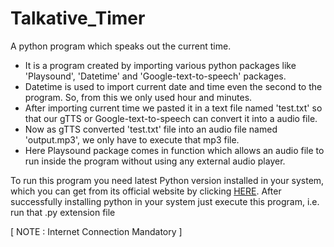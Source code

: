 # Talkative_Timer

A python program which speaks out the current time.

- It is a program created by importing various python packages like 'Playsound', 'Datetime' and 'Google-text-to-speech' packages. 
- Datetime is used to import current date and time even the second to the program. So, from this we only used hour and minutes. 
- After importing current time we pasted it in a text file named 'test.txt' so that our gTTS or Google-text-to-speech can convert it into a audio file. 
- Now as gTTS converted 'test.txt' file into an audio file named 'output.mp3', we only have to execute that mp3 file. 
- Here Playsound package comes in function which allows an audio file to run inside the program without using any external audio player.

To run this program you need latest Python version installed in your system, which you can get from its official website by clicking [HERE](https://www.python.org/downloads/release/python-386/). 
After successfully installing python in your system just execute this program, i.e. run that .py extension file

[ NOTE : Internet Connection Mandatory ]
